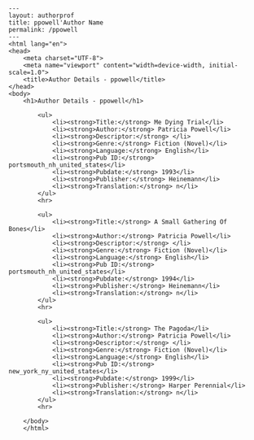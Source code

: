 
    ---
    layout: authorprof
    title: ppowell'Author Name 
    permalink: /ppowell
    ---
    <html lang="en">
    <head>
        <meta charset="UTF-8">
        <meta name="viewport" content="width=device-width, initial-scale=1.0">
        <title>Author Details - ppowell</title>
    </head>
    <body>
        <h1>Author Details - ppowell</h1>
        
            <ul>
                <li><strong>Title:</strong> Me Dying Trial</li>
                <li><strong>Author:</strong> Patricia Powell</li>
                <li><strong>Descriptor:</strong> </li>
                <li><strong>Genre:</strong> Fiction (Novel)</li>
                <li><strong>Language:</strong> English</li>
                <li><strong>Pub ID:</strong> portsmouth_nh_united_states</li>
                <li><strong>Pubdate:</strong> 1993</li>
                <li><strong>Publisher:</strong> Heinemann</li>
                <li><strong>Translation:</strong> n</li>
            </ul>
            <hr>
            
            <ul>
                <li><strong>Title:</strong> A Small Gathering Of Bones</li>
                <li><strong>Author:</strong> Patricia Powell</li>
                <li><strong>Descriptor:</strong> </li>
                <li><strong>Genre:</strong> Fiction (Novel)</li>
                <li><strong>Language:</strong> English</li>
                <li><strong>Pub ID:</strong> portsmouth_nh_united_states</li>
                <li><strong>Pubdate:</strong> 1994</li>
                <li><strong>Publisher:</strong> Heinemann</li>
                <li><strong>Translation:</strong> n</li>
            </ul>
            <hr>
            
            <ul>
                <li><strong>Title:</strong> The Pagoda</li>
                <li><strong>Author:</strong> Patricia Powell</li>
                <li><strong>Descriptor:</strong> </li>
                <li><strong>Genre:</strong> Fiction (Novel)</li>
                <li><strong>Language:</strong> English</li>
                <li><strong>Pub ID:</strong> new_york_ny_united_states</li>
                <li><strong>Pubdate:</strong> 1999</li>
                <li><strong>Publisher:</strong> Harper Perennial</li>
                <li><strong>Translation:</strong> n</li>
            </ul>
            <hr>
            
        </body>
        </html>
        